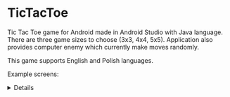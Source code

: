 # TicTacToe
Tic Tac Toe game for Android made in Android Studio with Java language. There are three game sizes to choose (3x3, 4x4, 5x5). Application also provides computer enemy which currently make moves randomly.

This game supports English and Polish languages.


Example screens:
<details>
<img src="https://i.imgur.com/txF6jGn.jpg" alt="draw example">
<img src="https://i.imgur.com/Js1CgxZ.jpg" alt="game begin">
<img src="https://i.imgur.com/vynHPg6.jpg" alt="win">
</details>
